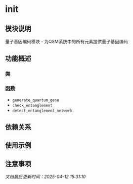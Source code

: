 # __init__

## 模块说明
量子基因编码模块 - 为QSM系统中的所有元素提供量子基因编码

## 功能概述

### 类


### 函数

- `generate_quantum_gene`
- `check_entanglement`
- `detect_entanglement_network`

## 依赖关系

## 使用示例

## 注意事项

*文档最后更新时间：2025-04-12 15:31:10*